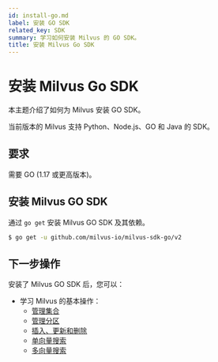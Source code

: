 ```yaml
---
id: install-go.md
label: 安装 GO SDK
related_key: SDK
summary: 学习如何安装 Milvus 的 GO SDK。
title: 安装 Milvus Go SDK
---
```


# 安装 Milvus Go SDK

本主题介绍了如何为 Milvus 安装 GO SDK。

当前版本的 Milvus 支持 Python、Node.js、GO 和 Java 的 SDK。

## 要求

需要 GO (1.17 或更高版本)。

## 安装 Milvus GO SDK

通过 `go get` 安装 Milvus GO SDK 及其依赖。

```bash
$ go get -u github.com/milvus-io/milvus-sdk-go/v2
```

## 下一步操作

安装了 Milvus GO SDK 后，您可以：

- 学习 Milvus 的基本操作：
  - [管理集合](manage-collections.md)
  - [管理分区](manage-partitions.md)
  - [插入、更新和删除](insert-update-delete.md)
  - [单向量搜索](single-vector-search.md)
  - [多向量搜索](multi-vector-search.md)
